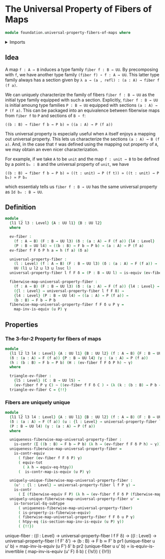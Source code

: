 # The Universal Property of Fibers of Maps

```agda
module foundation.universal-property-fibers-of-maps where
```

<details><summary>Imports</summary>

```agda
open import foundation.cones-over-cospans
open import foundation.contractible-maps
open import foundation.contractible-types
open import foundation.dependent-pair-types
open import foundation.equivalences
open import foundation.function-extensionality
open import foundation.functoriality-dependent-function-types
open import foundation.functoriality-function-types
open import foundation.subtype-identity-principle
open import foundation.type-arithmetic-dependent-pair-types
open import foundation.type-arithmetic-unit-type
open import foundation.unit-type
open import foundation.universe-levels

open import foundation-core.constant-maps
open import foundation-core.fibers-of-maps
open import foundation-core.function-types
open import foundation-core.functoriality-dependent-pair-types
open import foundation-core.homotopies
open import foundation-core.identity-types
open import foundation-core.pullbacks
open import foundation-core.universal-property-pullbacks
```

</details>

## Idea

A map `f : A → B` induces a type family `fiber f : B → UU`. By precomposing with
`f`, we have another type family `(fiber f) ∘ f : A → UU`. This latter type
family always has a section given by
`λ a → (a , refl) : (a : A) → fiber f (f a)`.

We can uniquely characterize the family of fibers `fiber f : B → UU` as the
initial type family equipped with such a section. Explicitly, `fiber f : B → UU`
is initial amoung type families `P : B → UU` equipped with sections
`(a : A) → P (f a)`. This can be packaged into an equivalence between fiberwise
maps from `fiber f` to `P` and sections of `B ∘ f`:

```text
((b : B) → fiber f b → P b) ≃ ((a : A) → P (f a))
```

This universal property is especially useful when `A` itself enjoys a mapping
out universal property. This lets us characterize the sections
`(a : A) → B (f a)`. And, in the case that `f` was defined using the mapping out
property of `A`, we may obtain an even nicer characterization.

For example, if we take `A` to be `unit` and the map `f : unit → B` to be
defined by a point `b₀ : B` and the universal property of `unit`, we have

```text
((b : B) → fiber f b → P b) ≃ ((t : unit) → P (f t)) ≃ ((t : unit) → P b₀) ≃ P b₀
```

which essentialy tells us `fiber f : B → UU` has the same universal property as
`Id b₀ : B → UU`.

## Definition

```agda
module _
  {l1 l2 l3 : Level} {A : UU l1} {B : UU l2}
  where

  ev-fiber :
    (f : A → B) (F : B → UU l3) (δ : (a : A) → F (f a)) {l4 : Level}
    (P : B → UU l4) → ((b : B) → F b → P b) → (a : A) → P (f a)
  ev-fiber f F δ P h a = h (f a) (δ a)

  universal-property-fiber :
    (l : Level) (f : A → B) (F : B → UU l3) (δ : (a : A) → F (f a)) →
    UU (l1 ⊔ l2 ⊔ l3 ⊔ lsuc l)
  universal-property-fiber l f F δ = (P : B → UU l) → is-equiv (ev-fiber f F δ P)

  fiberwise-map-universal-property-fiber :
    (f : A → B) (F : B → UU l3) (δ : (a : A) → F (f a)) {l4 : Level} →
    ({l : Level} → universal-property-fiber l f F δ) →
    {l4 : Level} (P : B → UU l4) → ((a : A) → P (f a)) →
    (b : B) → F b → P b
  fiberwise-map-universal-property-fiber f F δ u P γ =
    map-inv-is-equiv (u P) γ
```

## Properties

### The 3-for-2 Property for fibers of maps

```agda
module _
  {l1 l2 l3 l4 : Level} {A : UU l1} {B : UU l2} (f : A → B) {F : B → UU l3}
  (δ : (a : A) → F (f a)) {P : B → UU l4} (γ : (a : A) → P (f a))
  (h : (b : B) → F b → P b) (H : (ev-fiber f F δ P h) ~ γ)
  where

  triangle-ev-fiber :
    {l5 : Level} (C : B → UU l5) →
    (ev-fiber f P γ C) ~ ((ev-fiber f F δ C ) ∘ (λ (k : (b : B) → P b → C b) b t → k b (h b t)))
  triangle-ev-fiber C = {!!}  
```

### Fibers are uniquely unique

```agda
module _
  {l1 l2 l3 l4 : Level} {A : UU l1} {B : UU l2} (f : A → B) (F : B → UU l3)
  (δ : (a : A) → F (f a)) (u : {l : Level} → universal-property-fiber l f F δ)
  (P : B → UU l4) (γ : (a : A) → P (f a))
  where

  uniqueness-fiberwise-map-universal-property-fiber :
    is-contr (Σ ((b : B) → F b → P b) (λ h → (ev-fiber f F δ P h) ~ γ))
  uniqueness-fiberwise-map-universal-property-fiber =
    is-contr-equiv
      ( fiber (ev-fiber f F δ P) γ)
      ( equiv-tot
        ( λ h → equiv-eq-htpy))
      (  is-contr-map-is-equiv (u P) γ)

  uniquely-unique-fiberwise-map-universal-property-fiber :
    (u' : {l : Level} → universal-property-fiber l f P γ) →
    is-contr
      ( Σ (fiberwise-equiv F P) (λ h → (ev-fiber f F δ P (fiberwise-map-fiberwise-equiv h)) ~ γ))
  uniquely-unique-fiberwise-map-universal-property-fiber u' =
    is-torsorial-Eq-subtype
      ( uniqueness-fiberwise-map-universal-property-fiber)
      ( is-property-is-fiberwise-equiv)
      ( fiberwise-map-universal-property-fiber f F δ u P γ)
      ( htpy-eq (is-section-map-inv-is-equiv (u P) γ))
      ( {!!})
```
  unique-fiber :
    ({l : Level} → universal-property-fiber l f F δ) →
    ({l : Level} → universal-property-fiber l f F' δ') → (b : B) → F b ≃ F' b
  pr1 (unique-fiber u u' b) = map-inv-is-equiv (u F') δ' b
  pr2 (unique-fiber u u' b) =
    is-equiv-is-invertible
      ( map-inv-is-equiv (u' F) δ b)
      ( {!s!})
      ( {!r!})


